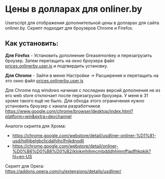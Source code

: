 Цены в долларах для onliner.by
==============================

Userscript для отображения дополнительной цены в долларах для сайта onliner.by.
Скрипт подходит для броузеров Chrome и Firefox.

Как установить:
-------------

**Для Firefox** - Установить дополнение Greasemonkey и перезагрузить броузер. Затем перетащить на окно броузера файл [prices.onlinerby.user.js](https://raw.githubusercontent.com/thinkawitch/prices-onlinerby/master/prices.onlinerby.user.js)
и подтвердить установку.


**Для Chrome** - Зайти в меню Настройки -> Расширения и перетащить на это окно файл [prices.onlinerby.user.js](https://raw.githubusercontent.com/thinkawitch/prices-onlinerby/master/prices.onlinerby.user.js)

Для Chrome под windows начиная с последних версий дополнения не из его web store отключает после перезагрузки броузера. У меня в 31 хроме такого ещё не было.
Для обхода этого ограничения нужно установить броузер с канала разработчиков https://www.google.com/chrome/browser/desktop/index.html?platform=win&extra=devchannel

Аналоги скрипта для Хрома:
- https://chrome.google.com/webstore/detail/usdliner-onliner-%D1%81-usd/hdljibelgbclicdalhihclfnjkdnodlj
- https://chrome.google.com/webstore/detail/onliner-%D0%B6%D0%B8%D0%B2/klokmhihmcmbdddhhjmnffjadfhkpkik?hl=en-US

Скрипт для Opera:
https://addons.opera.com/ru/extensions/details/usdliner/


